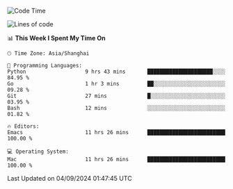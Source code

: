 <!--START_SECTION:waka-->
![Code Time](http://img.shields.io/badge/Code%20Time-2%2C168%20hrs%2052%20mins-blue)

![Lines of code](https://img.shields.io/badge/From%20Hello%20World%20I%27ve%20Written-308.0%20thousand%20lines%20of%20code-blue)

📊 **This Week I Spent My Time On** 

```text
🕑︎ Time Zone: Asia/Shanghai

💬 Programming Languages: 
Python                   9 hrs 43 mins       █████████████████████░░░░   84.95 % 
Go                       1 hr 3 mins         ██░░░░░░░░░░░░░░░░░░░░░░░   09.28 % 
Git                      27 mins             █░░░░░░░░░░░░░░░░░░░░░░░░   03.95 % 
Bash                     12 mins             ░░░░░░░░░░░░░░░░░░░░░░░░░   01.82 % 

🔥 Editors: 
Emacs                    11 hrs 26 mins      █████████████████████████   100.00 % 

💻 Operating System: 
Mac                      11 hrs 26 mins      █████████████████████████   100.00 % 
```


 Last Updated on 04/09/2024 01:47:45 UTC
<!--END_SECTION:waka-->
